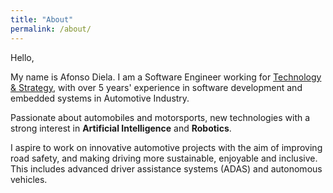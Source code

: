 ```yaml
---
title: "About"
permalink: /about/
---
```



Hello,

My name is Afonso Diela. I am a Software Engineer working for [Technology & Strategy](https://www.technologyandstrategy.com/), with over 5 years' experience in software development and embedded systems in Automotive Industry. 

Passionate about automobiles and motorsports, new technologies with a strong interest in **Artificial Intelligence** and **Robotics**.

I aspire to work on innovative automotive projects with the aim of improving road safety, and making driving more sustainable, enjoyable and inclusive. This includes advanced driver assistance systems (ADAS) and autonomous vehicles.

